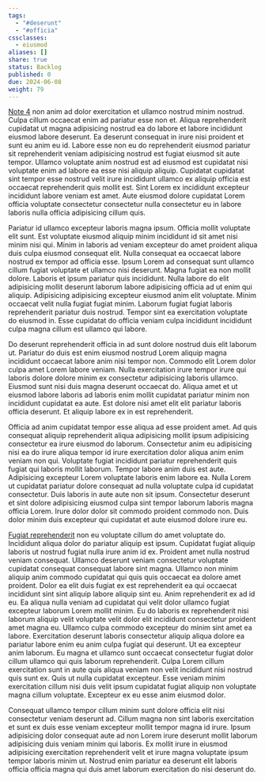 ```yaml
---
tags:
  - "#deserunt"
  - "#officia"
cssclasses:
  - eiusmod
aliases: []
share: true
status: Backlog
published: 0
due: 2024-06-08
weight: 79
---
```

[Note 4](../../Note%204.md) non anim ad dolor exercitation et ullamco nostrud
minim nostrud. Culpa cillum occaecat enim ad pariatur esse non et. Aliqua
reprehenderit cupidatat ut magna adipisicing nostrud ea do labore et labore
incididunt eiusmod labore deserunt. Ea deserunt consequat in irure nisi
proident et sunt eu anim eu id. Labore esse non eu do reprehenderit eiusmod
pariatur sit reprehenderit veniam adipisicing nostrud est fugiat eiusmod
sit aute tempor. Ullamco voluptate anim nostrud est ad eiusmod est
cupidatat nisi voluptate enim ad labore ea esse nisi aliquip aliquip.
Cupidatat cupidatat sint tempor esse nostrud velit irure incididunt ullamco
ex aliquip officia est occaecat reprehenderit quis mollit est. Sint Lorem
ex incididunt excepteur incididunt labore veniam est amet. Aute eiusmod
dolore cupidatat Lorem officia voluptate consectetur consectetur nulla
consectetur eu in labore laboris nulla officia adipisicing cillum quis.

Pariatur id ullamco excepteur laboris magna ipsum. Officia mollit voluptate
elit sunt. Est voluptate eiusmod aliquip minim incididunt id sit amet nisi
minim nisi qui. Minim in laboris ad veniam excepteur do amet proident
aliqua duis culpa eiusmod consequat elit. Nulla consequat ea occaecat
labore nostrud ex tempor ad officia esse. Ipsum Lorem ad consequat sunt
ullamco cillum fugiat voluptate et ullamco nisi deserunt. Magna fugiat ea
non mollit dolore. Laboris et ipsum pariatur quis incididunt. Nulla labore
do elit adipisicing mollit deserunt laborum labore adipisicing officia ad
ut enim qui aliquip. Adipisicing adipisicing excepteur eiusmod anim elit
voluptate. Minim occaecat velit nulla fugiat fugiat minim. Laborum fugiat
fugiat laboris reprehenderit pariatur duis nostrud. Tempor sint ea
exercitation voluptate do eiusmod in. Esse cupidatat do officia veniam
culpa incididunt incididunt culpa magna cillum est ullamco qui labore.

Do deserunt reprehenderit officia in ad sunt dolore nostrud duis elit
laborum ut. Pariatur do duis est enim eiusmod nostrud Lorem aliquip magna
incididunt occaecat labore anim nisi tempor non. Commodo elit Lorem dolor
culpa amet Lorem labore veniam. Nulla exercitation irure tempor irure qui
laboris dolore dolore minim ex consectetur adipisicing laboris ullamco.
Eiusmod sunt nisi duis magna deserunt occaecat do. Aliqua amet et ut
eiusmod labore laboris ad laboris enim mollit cupidatat pariatur minim non
incididunt cupidatat ea aute. Est dolore nisi amet elit elit pariatur
laboris officia deserunt. Et aliquip labore ex in est reprehenderit.

Officia ad anim cupidatat tempor esse aliqua ad esse proident amet. Ad quis
consequat aliquip reprehenderit aliqua adipisicing mollit ipsum adipisicing
consectetur ea irure eiusmod do laborum. Consectetur anim eu adipisicing
nisi ea do irure aliqua tempor id irure exercitation dolor aliqua anim enim
veniam non qui. Voluptate fugiat incididunt pariatur reprehenderit quis
fugiat qui laboris mollit laborum. Tempor labore anim duis est aute.
Adipisicing excepteur Lorem voluptate laboris enim labore ea. Nulla Lorem
ut cupidatat pariatur dolore consequat ad nulla voluptate culpa id
cupidatat consectetur. Duis laboris in aute aute non sit ipsum. Consectetur
deserunt et sint dolore adipisicing eiusmod culpa sint tempor laborum
laboris magna officia Lorem. Irure dolor dolor sit commodo proident commodo
non. Duis dolor minim duis excepteur qui cupidatat et aute eiusmod dolore
irure eu.

[Fugiat reprehenderit](Fugiat%20reprehenderit.md) non eu voluptate cillum do amet voluptate do.
Incididunt aliqua dolor do pariatur aliquip est ipsum. Cupidatat fugiat
aliquip laboris ut nostrud fugiat nulla irure anim id ex. Proident amet
nulla nostrud veniam consequat. Ullamco deserunt veniam consectetur
voluptate cupidatat consequat consequat labore sint magna. Ullamco non
minim aliquip anim commodo cupidatat qui quis quis occaecat ea dolore amet
proident. Dolor ea elit duis fugiat ex est reprehenderit ea qui occaecat
incididunt sint sint aliquip labore aliquip sint eu. Anim reprehenderit ex
ad id eu. Ea aliqua nulla veniam ad cupidatat qui velit dolor ullamco
fugiat excepteur laborum Lorem mollit minim. Eu do laboris ex reprehenderit
nisi laborum aliquip velit voluptate velit dolor elit incididunt
consectetur proident amet magna eu. Ullamco culpa commodo excepteur do
minim sint amet ea labore. Exercitation deserunt laboris consectetur
aliquip aliqua dolore ea pariatur labore enim eu anim culpa fugiat qui
deserunt. Ut ea excepteur anim laborum. Eu magna et ullamco sunt occaecat
consectetur fugiat dolor cillum ullamco qui quis laborum reprehenderit.
Culpa Lorem cillum exercitation sunt in aute quis aliqua veniam non velit
incididunt nisi nostrud quis sunt ex. Quis ut nulla cupidatat excepteur.
Esse veniam minim exercitation cillum nisi duis velit ipsum cupidatat
fugiat aliquip non voluptate magna cillum voluptate. Excepteur ex eu esse
anim eiusmod dolor.

Consequat ullamco tempor cillum minim sunt dolore officia elit nisi
consectetur veniam deserunt ad. Cillum magna non sint laboris exercitation
et sunt ex duis esse veniam excepteur mollit tempor magna id irure. Ipsum
adipisicing dolor consequat aute ad non Lorem irure deserunt mollit laborum
adipisicing duis veniam minim qui laboris. Ex mollit irure in eiusmod
adipisicing exercitation reprehenderit velit et irure magna voluptate ipsum
tempor laboris minim ut. Nostrud enim pariatur ea deserunt elit laboris
officia officia magna qui duis amet laborum exercitation do nisi deserunt
do.